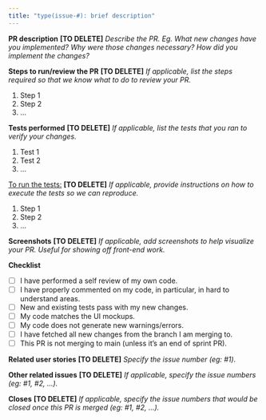 ```yaml
---
title: "type(issue-#): brief description"
---
```


**PR description**
**[TO DELETE]** *Describe the PR. Eg. What new changes have you implemented? Why were those changes necessary? How did you implement the changes?* 

**Steps to run/review the PR**
**[TO DELETE]** *If applicable, list the steps required so that we know what to do to review your PR.*

1. Step 1
2. Step 2
3. ...

**Tests performed**
**[TO DELETE]** *If applicable, list the tests that you ran to verify your changes.*

1. Test 1
2. Test 2
3. ...

<ins>To run the tests:</ins>
**[TO DELETE]** *If applicable, provide instructions on how to execute the tests so we can reproduce.*

1. Step 1
2. Step 2
3. ...

**Screenshots**
**[TO DELETE]** *If applicable, add screenshots to help visualize your PR. Useful for showing off front-end work.*

**Checklist**
- [ ] I have performed a self review of my own code.
- [ ] I have properly commented on my code, in particular, in hard to understand areas.
- [ ] New and existing tests pass with my new changes.
- [ ] My code matches the UI mockups.
- [ ] My code does not generate new warnings/errors.
- [ ] I have fetched all new changes from the branch I am merging to.
- [ ] This PR is not merging to main (unless it’s an end of sprint PR).

**Related user stories**
**[TO DELETE]** *Specify the issue number (eg: #1).*

**Other related issues**
**[TO DELETE]** *If applicable, specify the issue numbers (eg: #1, #2, ...).*

**Closes**
**[TO DELETE]** *If applicable, specify the issue numbers that would be closed once this PR is merged (eg: #1, #2, ...).*

